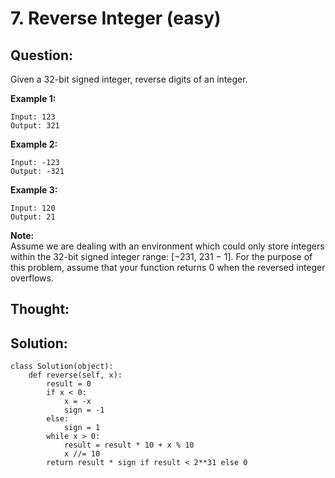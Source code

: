 # 7. Reverse Integer \(easy\)

## Question:

Given a 32-bit signed integer, reverse digits of an integer.

**Example 1:**

```text
Input: 123
Output: 321
```

**Example 2:**

```text
Input: -123
Output: -321
```

**Example 3:**

```text
Input: 120
Output: 21
```

**Note:**  
Assume we are dealing with an environment which could only store integers within the 32-bit signed integer range: \[−231,  231 − 1\]. For the purpose of this problem, assume that your function returns 0 when the reversed integer overflows.

## Thought:

## Solution:

```text
class Solution(object):
    def reverse(self, x):
        result = 0
        if x < 0:
            x = -x
            sign = -1
        else:
            sign = 1
        while x > 0:
            result = result * 10 + x % 10
            x //= 10
        return result * sign if result < 2**31 else 0
```

